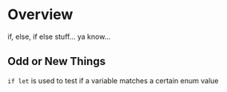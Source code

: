 # Overview
if, else, if else stuff... ya know...

## Odd or New Things
`if let` is used to test if a variable matches a certain enum value